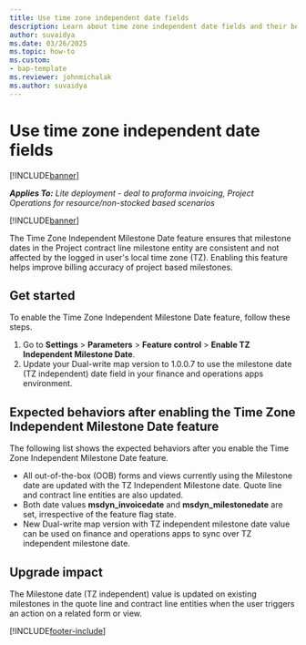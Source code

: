 ```yaml
---
title: Use time zone independent date fields
description: Learn about time zone independent date fields and their behavior in the context of Project Operations
author: suvaidya
ms.date: 03/26/2025
ms.topic: how-to
ms.custom: 
- bap-template
ms.reviewer: johnmichalak
ms.author: suvaidya
---
```

# Use time zone independent date fields

[!INCLUDE[banner](../includes/banner.md)]

_**Applies To:** Lite deployment - deal to proforma invoicing, Project Operations for resource/non-stocked based scenarios_

[!INCLUDE[banner](../includes/banner.md)]

The Time Zone Independent Milestone Date feature ensures that milestone dates in the Project contract line milestone entity are consistent and not affected by the logged in user's local time zone (TZ). Enabling this feature helps improve billing accuracy of project based milestones.  

## Get started

To enable the Time Zone Independent Milestone Date feature, follow these steps.

1. Go to  **Settings** \> **Parameters** \> **Feature control** \> **Enable TZ Independent Milestone Date**. 
2. Update your Dual-write map version to 1.0.0.7 to use the milestone date (TZ independent) date field in your finance and operations apps environment.


## Expected behaviors after enabling the Time Zone Independent Milestone Date feature 

The following list shows the expected behaviors after you enable the Time Zone Independent Milestone Date feature.

- All out-of-the-box (OOB) forms and views currently using the Milestone date are updated with the TZ Independent Milestone date. Quote line and contract line entities are also updated.
- Both date values **msdyn_invoicedate** and **msdyn_milestonedate** are set, irrespective of the feature flag state.
- New Dual-write map version with TZ independent milestone date value can be used on finance and operations apps to sync over TZ independent milestone date. 

## Upgrade impact

The Milestone date (TZ independent) value is updated on existing milestones in the quote line and contract line entities when the user triggers an action on a related form or view. 

[!INCLUDE[footer-include](../includes/footer-banner.md)]
